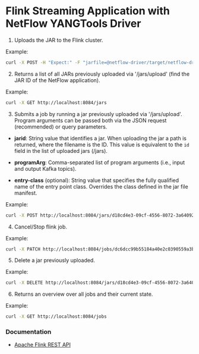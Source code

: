 # Flink Streaming Application with NetFlow YANGTools Driver

1. Uploads the JAR to the Flink cluster. 

Example:
```bash
curl -X POST -H "Expect:" -F "jarfile=@netflow-driver/target/netflow-driver-1.0.jar" http://localhost:8084/jars/upload
```

2. Returns a list of all JARs previously uploaded via '/jars/upload' (find the JAR ID of the NetFlow application).

Example:
```bash
curl -X GET http://localhost:8084/jars
```

3. Submits a job by running a jar previously uploaded via '/jars/upload'. Program arguments can be passed both via the JSON request (recommended) or query parameters.

- **jarid**: String value that identifies a jar. When uploading the jar a path is returned, where the filename is the ID. This value is equivalent to the `id` field in the list of uploaded jars (/jars).

- **programArg**: Comma-separated list of program arguments (i.e., input and output Kafka topics). 

- **entry-class** (optional): String value that specifies the fully qualified name of the entry point class. Overrides the class defined in the jar file manifest.

Example:
```bash
curl -X POST http://localhost:8084/jars/d18cd4e3-09cf-4556-8072-3a6409270b0d_netflow-driver-1.0.jar/run?programArg="netflow-input,netflow-output"
```

4. Cancel/Stop flink job.

Example:
```bash
curl -X PATCH http://localhost:8084/jobs/dc6dcc99b55184a40e2c0390559a3b84?mode=cancel
```

5. Delete a jar previously uploaded.

Example:
```bash
curl -X DELETE http://localhost:8084/jars/d18cd4e3-09cf-4556-8072-3a6409270b0d_netflow-driver-1.0.jar
```

6. Returns an overview over all jobs and their current state.

Example:
```bash
curl -X GET http://localhost:8084/jobs
```

### Documentation
- [Apache Flink REST API](https://nightlies.apache.org/flink/flink-docs-release-1.14/docs/ops/rest_api/)
